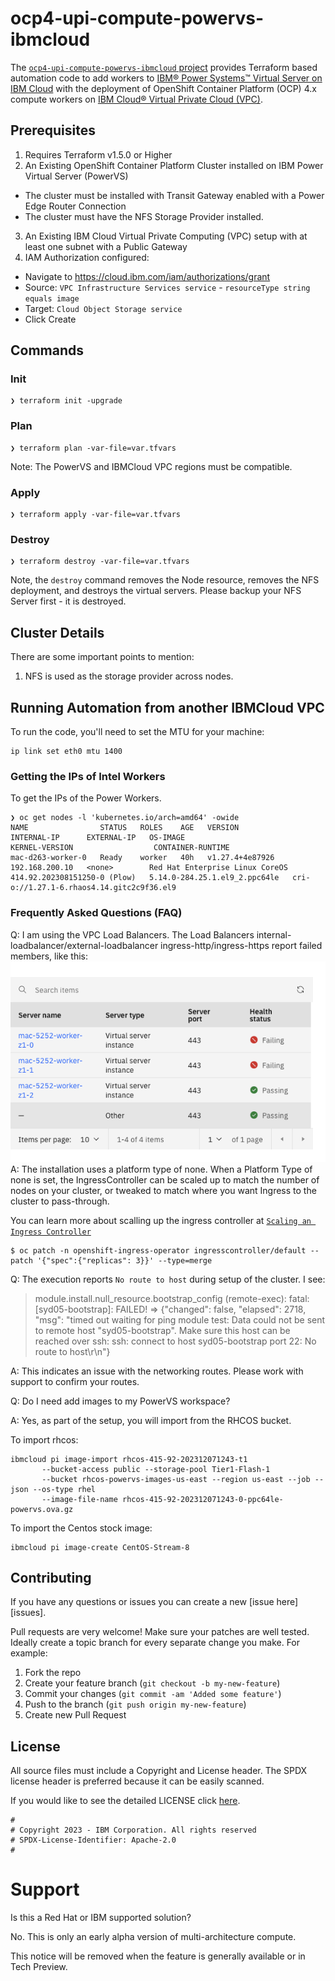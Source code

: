 # ocp4-upi-compute-powervs-ibmcloud

The [`ocp4-upi-compute-powervs-ibmcloud` project](https://github.com/ibm/ocp4-upi-compute-powervs-ibmcloud) provides Terraform based automation code to add workers to [IBM® Power Systems™ Virtual Server on IBM Cloud](https://www.ibm.com/cloud/power-virtual-server) with the deployment of OpenShift Container Platform (OCP) 4.x compute workers on [IBM Cloud® Virtual Private Cloud (VPC)](https://www.ibm.com/cloud/vpc).

## Prerequisites

1. Requires Terraform v1.5.0 or Higher
2. An Existing OpenShift Container Platform Cluster installed on IBM Power Virtual Server (PowerVS)
- The cluster must be installed with Transit Gateway enabled with a Power Edge Router Connection
- The cluster must have the NFS Storage Provider installed.
3. An Existing IBM Cloud Virtual Private Computing (VPC) setup with at least one subnet with a Public Gateway
4. IAM Authorization configured:

- Navigate to https://cloud.ibm.com/iam/authorizations/grant
- Source: `VPC Infrastructure Services service` - `resourceType string equals image`
- Target: `Cloud Object Storage service`
- Click Create


## Commands

### Init 

```
❯ terraform init -upgrade
```

### Plan

```
❯ terraform plan -var-file=var.tfvars
```

Note: The PowerVS and IBMCloud VPC regions must be compatible.

### Apply 

```
❯ terraform apply -var-file=var.tfvars
```

### Destroy

```
❯ terraform destroy -var-file=var.tfvars
```

Note, the `destroy` command removes the Node resource, removes the NFS deployment, and destroys the virtual servers. Please backup your NFS Server first - it is destroyed.

## Cluster Details

There are some important points to mention:

1. NFS is used as the storage provider across nodes.

## Running Automation from another IBMCloud VPC

To run the code, you'll need to set the MTU for your machine: 

```
ip link set eth0 mtu 1400
```

### Getting the IPs of Intel Workers

To get the IPs of the Power Workers. 

```
❯ oc get nodes -l 'kubernetes.io/arch=amd64' -owide
NAME                STATUS   ROLES    AGE   VERSION           INTERNAL-IP      EXTERNAL-IP   OS-IMAGE                                                       KERNEL-VERSION                  CONTAINER-RUNTIME
mac-d263-worker-0   Ready    worker   40h   v1.27.4+4e87926   192.168.200.10   <none>        Red Hat Enterprise Linux CoreOS 414.92.202308151250-0 (Plow)   5.14.0-284.25.1.el9_2.ppc64le   cri-o://1.27.1-6.rhaos4.14.gitc2c9f36.el9
```

### Frequently Asked Questions (FAQ)

Q: I am using the VPC Load Balancers. The Load Balancers internal-loadbalancer/external-loadbalancer ingress-http/ingress-https report failed members, like this:
![Alt text](docs/failed_members.png)
A: The installation uses a platform type of none. When a Platform Type of none is set, the IngressController can be scaled up to match the number of nodes on your cluster, or tweaked to match where you want Ingress to the cluster to pass-through.

You can learn more about scalling up the ingress controller at [`Scaling an Ingress Controller`](https://docs.openshift.com/container-platform/4.14/networking/ingress-operator.html#nw-ingress-controller-configuration_configuring-ingress)

```
$ oc patch -n openshift-ingress-operator ingresscontroller/default --patch '{"spec":{"replicas": 3}}' --type=merge
```

Q: The execution reports `No route to host` during setup of the cluster. I see:

> module.install.null_resource.bootstrap_config (remote-exec): fatal: [syd05-bootstrap]: FAILED! => {"changed": false, "elapsed": 2718, "msg": "timed out waiting for ping module test: Data could not be sent to remote host \"syd05-bootstrap\". Make sure this host can be reached over ssh: ssh: connect to host syd05-bootstrap port 22: No route to host\r\n"}

A: This indicates an issue with the networking routes. Please work with support to confirm your routes.

Q: Do I need add images to my PowerVS workspace?

A: Yes, as part of the setup, you will import from the RHCOS bucket.

To import rhcos:

```
ibmcloud pi image-import rhcos-415-92-202312071243-t1
       --bucket-access public --storage-pool Tier1-Flash-1
       --bucket rhcos-powervs-images-us-east --region us-east --job --json --os-type rhel
       --image-file-name rhcos-415-92-202312071243-0-ppc64le-powervs.ova.gz
```

To import the Centos stock image:

```
ibmcloud pi image-create CentOS-Stream-8
```

## Contributing

If you have any questions or issues you can create a new [issue here][issues].

Pull requests are very welcome! Make sure your patches are well tested.
Ideally create a topic branch for every separate change you make. For
example:

1. Fork the repo
2. Create your feature branch (`git checkout -b my-new-feature`)
3. Commit your changes (`git commit -am 'Added some feature'`)
4. Push to the branch (`git push origin my-new-feature`)
5. Create new Pull Request

## License

All source files must include a Copyright and License header. The SPDX license header is 
preferred because it can be easily scanned.

If you would like to see the detailed LICENSE click [here](LICENSE).

```text
#
# Copyright 2023 - IBM Corporation. All rights reserved
# SPDX-License-Identifier: Apache-2.0
#
```

# Support
Is this a Red Hat or IBM supported solution?

No. This is only an early alpha version of multi-architecture compute.

This notice will be removed when the feature is generally available or in Tech Preview. 
